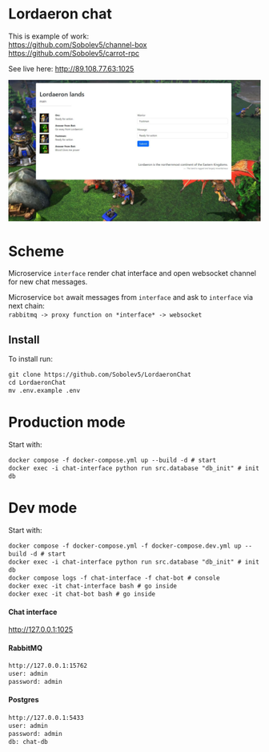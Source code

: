 # Lordaeron chat
This is example of work:  
https://github.com/Sobolev5/channel-box  
https://github.com/Sobolev5/carrot-rpc  

See live here:
http://89.108.77.63:1025

![](https://github.com/Sobolev5/LordaeronChat/blob/master/screenshot.jpg)


# Scheme
Microservice `interface` render chat interface 
and open websocket channel for new chat messages.  

Microservice `bot` await messages from `interface`
and ask to `interface` via next chain:  
`rabbitmq -> proxy function on *interface* -> websocket`  


## Install
To install run:
```no-highlight
git clone https://github.com/Sobolev5/LordaeronChat
cd LordaeronChat
mv .env.example .env
```

# Production mode
Start with:
```no-highlight
docker compose -f docker-compose.yml up --build -d # start
docker exec -i chat-interface python run src.database "db_init" # init db 
```

# Dev mode
Start with:
```
docker compose -f docker-compose.yml -f docker-compose.dev.yml up --build -d # start
docker exec -i chat-interface python run src.database "db_init" # init db  
docker compose logs -f chat-interface -f chat-bot # console
docker exec -it chat-interface bash # go inside 
docker exec -it chat-bot bash # go inside 
```

#### Chat interface
http://127.0.0.1:1025

#### RabbitMQ 
```
http://127.0.0.1:15762
user: admin
password: admin
```

#### Postgres 
```
http://127.0.0.1:5433
user: admin
password: admin
db: chat-db
```

